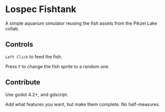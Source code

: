 # Lospec Fishtank

A simple aquarium simulator reusing the fish assets from the Pikzel Lake collab.

## Controls

`Left Click` to feed the fish.

Press `F` to change the fish sprite to a random one.

## Contribute

Use godot 4.2+, and gdscript.

Add what features you want, but make them complete. No half-measures.
